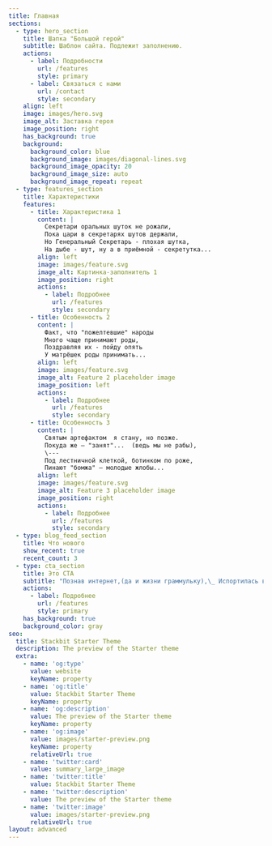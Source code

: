 ```yaml
---
title: Главная
sections:
  - type: hero_section
    title: Шапка "Большой герой"
    subtitle: Шаблон сайта. Подлежит заполнению.
    actions:
      - label: Подробности
        url: /features
        style: primary
      - label: Связаться с нами
        url: /contact
        style: secondary
    align: left
    image: images/hero.svg
    image_alt: Заставка героя
    image_position: right
    has_background: true
    background:
      background_color: blue
      background_image: images/diagonal-lines.svg
      background_image_opacity: 20
      background_image_size: auto
      background_image_repeat: repeat
  - type: features_section
    title: Характеристики
    features:
      - title: Характеристика 1
        content: |
          Секретари оральных шуток не рожали,  
          Пока цари в секретарях шутов держали,  
          Но Генеральный Секретарь - плохая шутка,  
          На дыбе - шут, ну а в приёмной - секретутка...   
        align: left
        image: images/feature.svg
        image_alt: Картинка-заполнитель 1
        image_position: right
        actions:
          - label: Подробнее
            url: /features
            style: secondary
      - title: Особенность 2
        content: |
          Факт, что "пожелтевшие" народы  
          Много чаще принимают роды,  
          Поздравляя их - пойду опять  
          У матрёшек роды принимать...   
        align: left
        image: images/feature.svg
        image_alt: Feature 2 placeholder image
        image_position: left
        actions:
          - label: Подробнее
            url: /features
            style: secondary
      - title: Особенность 3
        content: |
          Святым артефактом  я стану, но позже.  
          Покуда же — "занят"...  (ведь мы не рабы),  
          \---  
          Под лестничной клеткой, ботинком по роже,  
          Пинают "бомжа" — молодые жлобы...  
        align: left
        image: images/feature.svg
        image_alt: Feature 3 placeholder image
        image_position: right
        actions:
          - label: Подробнее
            url: /features
            style: secondary
  - type: blog_feed_section
    title: Что нового
    show_recent: true
    recent_count: 3
  - type: cta_section
    title: Это CTA
    subtitle: "Познав интернет,(да и жизни граммульку),\_ Испортилась в \"нет\",Искурилась в... \"дидюльку\",Такой контингент -Дюже нужен \"Державе\"И сам результат - очевиден...(По аве)."
    actions:
      - label: Подробнее
        url: /features
        style: primary
    has_background: true
    background_color: gray
seo:
  title: Stackbit Starter Theme
  description: The preview of the Starter theme
  extra:
    - name: 'og:type'
      value: website
      keyName: property
    - name: 'og:title'
      value: Stackbit Starter Theme
      keyName: property
    - name: 'og:description'
      value: The preview of the Starter theme
      keyName: property
    - name: 'og:image'
      value: images/starter-preview.png
      keyName: property
      relativeUrl: true
    - name: 'twitter:card'
      value: summary_large_image
    - name: 'twitter:title'
      value: Stackbit Starter Theme
    - name: 'twitter:description'
      value: The preview of the Starter theme
    - name: 'twitter:image'
      value: images/starter-preview.png
      relativeUrl: true
layout: advanced
---
```

